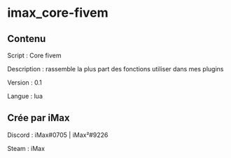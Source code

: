 # imax_core-fivem

## Contenu

 Script : Core fivem

 Description : rassemble la plus part des fonctions utiliser dans mes plugins
 
 Version  : 0.1
 
 Langue   : lua

## Crée par iMax 
 Discord : iMax#0705 | iMax²#9226
 
 Steam : iMax
